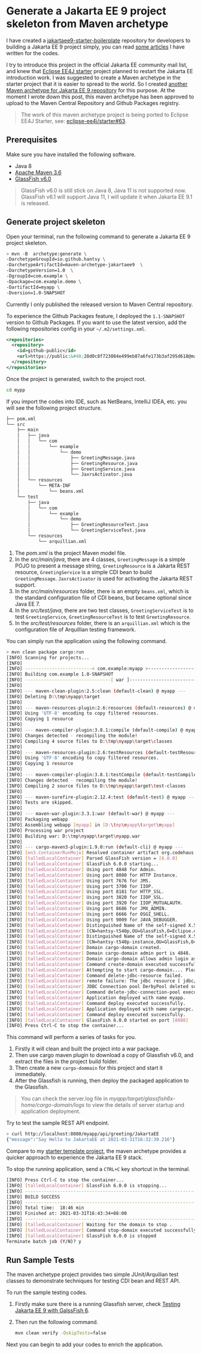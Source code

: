 # Generate a Jakarta EE 9 project skeleton from Maven archetype

I have created a [jakartaee9-starter-boilerplate](https://github.com/hantsy/jakartaee9-starter-boilerplate) repository for developers to building a Jakarta EE 9 project simply, you can read [some articles](https://hantsy.github.io/jakartaee9-starter-boilerplate/) I have written for the codes.

I try to introduce this project in the official Jakarta EE  community mail list, and knew that [Eclipse EE4J starter](https://github.com/eclipse-ee4j/starter) project planned to restart the Jakarta EE  introduction work. I was suggested to create a Maven archetype in the starter project that it is easier to spread to the world. So I created [another Maven archetype for Jakarta EE 9 repository](https://github.com/hantsy/maven-archetype-jakartaee9) for this purpose. At the moment I wrote down this post, this maven archetype has been approved to upload to the Maven Central Repository and Github Packages registry.

> The work of this maven archetype project is being ported to Eclipse EE4J Starter, see: [eclipse-ee4j/starter#63](https://github.com/eclipse-ee4j/starter/pull/63).

## Prerequisites

Make sure you have installed  the following software.

* Java 8 
* [Apache Maven 3.6](https://maven.apache.org)
* [GlassFish v6.0](https://glassfish.org)

> GlassFish v6.0 is still stick on Java 8, Java 11 is not supported now. GlassFish v6.1 will support Java 11, I will update it when Jakarta EE 9.1 is released.

## Generate project skeleton

Open your terminal, run the following command to generate a Jakarta EE 9 project skeleton.

```bash
> mvn -B  archetype:generate \
-DarchetypeGroupId=io.github.hantsy \
-DarchetypeArtifactId=maven-archetype-jakartaee9  \
-DarchetypeVersion=1.0  \
-DgroupId=com.example \
-Dpackage=com.example.demo \
-DartifactId=myapp \
-Dversion=1.0-SNAPSHOT 
```

Currently I only published the released version to  Maven Central repository. 

To experience the Github Packages feature,  I deployed the `1.1-SNAPSHOT` version to Github Packages. If you want to use the latest version, add the following repositories config in your `~/.m2/settings.xml`. 

```xml
<repositories>
  <repository>
    <id>github-public</id>
    <url>https://public:&#48;28d0c8f723084e499eb87a6fe173b3af295d618@maven.pkg.github.com/hantsy/*</url>
  </repository>
</repositories>
```

Once the project is generated, switch to the project root.

```bash
cd mypp
```

If you import the codes into IDE, such as NetBeans, IntelliJ IDEA, etc. you will see the following project structure.

```bash
├── pom.xml
└── src
    ├── main
    │   ├── java
    │   │   └── com
    │   │       └── example
    │   │           └── demo
    │   │               ├── GreetingMessage.java
    │   │               ├── GreetingResource.java
    │   │               ├── GreetingService.java
    │   │               └── JaxrsActivator.java
    │   └── resources
    │       └── META-INF
    │           └── beans.xml
    └── test
        ├── java
        │   └── com
        │       └── example
        │           └── demo
        │               ├── GreetingResourceTest.java
        │               └── GreetingServiceTest.java
        └── resources
            └── arquillian.xml
```

1. The *pom.xml* is the project Maven  model file.
2. In the *src/main/java*,  there are 4 classes, `GreetingMessage` is a simple POJO to present a message string, `GreetingResource` is a Jakarta REST  resource,  `GreetingService` is a simple CDI bean to build `GreetingMessage`. `JaxrsActivator` is used for activating the Jakarta REST support.
3. In the *src/main/resources* folder, there is an empty `beans.xml`, which is the standard configuration file of CDI beans, but became optional since Java EE 7.
4. In the *src/test/java*, there are two test classes,  `GreetingServiceTest` is to test `GreetingService`,  `GreetingResourceTest` is to test `GreetingResource`.
5. In the *src/test/resources* folder, there is an `arquillian.xml` which is the configuration file of Arquillian testing framework.

You can simply run the application using the following command.

```bash
> mvn clean package cargo:run
[INFO] Scanning for projects...
[INFO]
[INFO] -------------------------< com.example:myapp >--------------------------
[INFO] Building com.example 1.0-SNAPSHOT
[INFO] --------------------------------[ war ]---------------------------------
[INFO]
[INFO] --- maven-clean-plugin:2.5:clean (default-clean) @ myapp ---
[INFO] Deleting D:\tmp\myapp\target
[INFO]
[INFO] --- maven-resources-plugin:2.6:resources (default-resources) @ myapp ---
[INFO] Using 'UTF-8' encoding to copy filtered resources.
[INFO] Copying 1 resource
[INFO]
[INFO] --- maven-compiler-plugin:3.8.1:compile (default-compile) @ myapp ---
[INFO] Changes detected - recompiling the module!
[INFO] Compiling 4 source files to D:\tmp\myapp\target\classes
[INFO]
[INFO] --- maven-resources-plugin:2.6:testResources (default-testResources) @ myapp ---
[INFO] Using 'UTF-8' encoding to copy filtered resources.
[INFO] Copying 1 resource
[INFO]
[INFO] --- maven-compiler-plugin:3.8.1:testCompile (default-testCompile) @ myapp ---
[INFO] Changes detected - recompiling the module!
[INFO] Compiling 2 source files to D:\tmp\myapp\target\test-classes
[INFO]
[INFO] --- maven-surefire-plugin:2.12.4:test (default-test) @ myapp ---
[INFO] Tests are skipped.
[INFO]
[INFO] --- maven-war-plugin:3.3.1:war (default-war) @ myapp ---
[INFO] Packaging webapp
[INFO] Assembling webapp [myapp] in [D:\tmp\myapp\target\myapp]
[INFO] Processing war project
[INFO] Building war: D:\tmp\myapp\target\myapp.war
[INFO]
[INFO] --- cargo-maven3-plugin:1.9.0:run (default-cli) @ myapp ---
[INFO] [en3.ContainerRunMojo] Resolved container artifact org.codehaus.cargo:cargo-core-container-glassfish:jar:1.9.0 for container glassfish6x
[INFO] [talledLocalContainer] Parsed GlassFish version = [6.0.0]
[INFO] [talledLocalContainer] GlassFish 6.0.0 starting...
[INFO] [talledLocalContainer] Using port 4848 for Admin.
[INFO] [talledLocalContainer] Using port 8080 for HTTP Instance.
[INFO] [talledLocalContainer] Using port 7676 for JMS.
[INFO] [talledLocalContainer] Using port 3700 for IIOP.
[INFO] [talledLocalContainer] Using port 8181 for HTTP_SSL.
[INFO] [talledLocalContainer] Using port 3820 for IIOP_SSL.
[INFO] [talledLocalContainer] Using port 3920 for IIOP_MUTUALAUTH.
[INFO] [talledLocalContainer] Using port 8686 for JMX_ADMIN.
[INFO] [talledLocalContainer] Using port 6666 for OSGI_SHELL.
[INFO] [talledLocalContainer] Using port 9009 for JAVA_DEBUGGER.
[INFO] [talledLocalContainer] Distinguished Name of the self-signed X.509 Server Certificate is:
[INFO] [talledLocalContainer] [CN=hantsy-t540p,OU=GlassFish,O=Eclipse.org Foundation Inc,L=Ottawa,ST=Ontario,C=CA]
[INFO] [talledLocalContainer] Distinguished Name of the self-signed X.509 Server Certificate is:
[INFO] [talledLocalContainer] [CN=hantsy-t540p-instance,OU=GlassFish,O=Eclipse.org Foundation Inc,L=Ottawa,ST=Ontario,C=CA]
[INFO] [talledLocalContainer] Domain cargo-domain created.
[INFO] [talledLocalContainer] Domain cargo-domain admin port is 4848.
[INFO] [talledLocalContainer] Domain cargo-domain allows admin login as user "admin" with no password.
[INFO] [talledLocalContainer] Command create-domain executed successfully.
[INFO] [talledLocalContainer] Attempting to start cargo-domain.... Please look at the server log for more details.....
[INFO] [talledLocalContainer] Command delete-jdbc-resource failed.
[INFO] [talledLocalContainer] remote failure: The jdbc resource [ jdbc/__default ] cannot be deleted as it is required to be configured in the system.
[INFO] [talledLocalContainer] JDBC Connection pool DerbyPool deleted successfully
[INFO] [talledLocalContainer] Command delete-jdbc-connection-pool executed successfully.
[INFO] [talledLocalContainer] Application deployed with name myapp.
[INFO] [talledLocalContainer] Command deploy executed successfully.
[INFO] [talledLocalContainer] Application deployed with name cargocpc.
[INFO] [talledLocalContainer] Command deploy executed successfully.
[INFO] [talledLocalContainer] GlassFish 6.0.0 started on port [8080]
[INFO] Press Ctrl-C to stop the container...
```

This command will perform a series of tasks for you.

1. Firstly it will clean and built the project into a war package.
2. Then use cargo maven plugin to download a copy of Glassfish v6.0, and extract the files in the project build folder.
3. Then create a new `cargo-dommain` for this project and start it immediately. 
4. After the Glassfish is running, then deploy the packaged application to the Glassfish.

> You can check the server.log file in *myqpp/target/glassfish6x-home/cargo-domain/logs* to view the details of server startup and application deployment.

Try to test the sample REST API endpoint.

```bash
> curl http://localhost:8080/myapp/api/greeting/JakartaEE
{"message":"Say Hello to JakartaEE at 2021-03-31T16:32:39.216"}
```

Compare to my [starter template project](https://github.com/hantsy/jakartaee9-starter-boilerplate), the maven archetype provides a quicker approach to experience the Jakarta EE 9 stack.

To stop the running application, send a `CTRL+C`  key shortcut in the terminal.

```bash
[INFO] Press Ctrl-C to stop the container...
[INFO] [talledLocalContainer] GlassFish 6.0.0 is stopping...
[INFO] ------------------------------------------------------------------------
[INFO] BUILD SUCCESS
[INFO] ------------------------------------------------------------------------
[INFO] Total time:  18:46 min
[INFO] Finished at: 2021-03-31T16:43:34+08:00
[INFO] ------------------------------------------------------------------------
[INFO] [talledLocalContainer] Waiting for the domain to stop .
[INFO] [talledLocalContainer] Command stop-domain executed successfully.
[INFO] [talledLocalContainer] GlassFish 6.0.0 is stopped
Terminate batch job (Y/N)? y

```



## Run Sample Tests

The maven archetype project provides two simple JUnit/Arquilian test classes to demonstrate techniques for testing CDI bean and REST API.

To run the sample testing codes. 

1. Firstly make sure there is a running Glassfish server, check  [Testing Jakarta EE 9 with GalssFish 6](https://github.com/hantsy/jakartaee9-starter-boilerplate/blob/master/docs/arq-glassfish.md).

2. Then run the following command.

    ```bash
    mvn clean verify -DskipTests=false
    ```

Next you can begin to add your codes to enrich the application.

